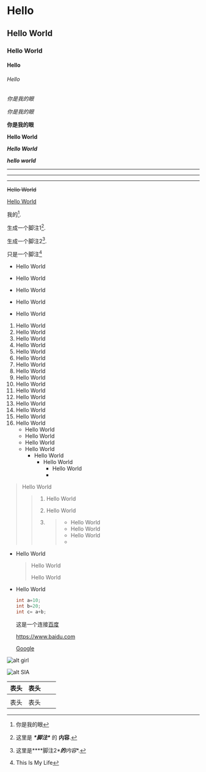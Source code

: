 # Hello

## Hello World

### Hello World

#### Hello

###### Hello

*你是我的眼*

_你是我的眼_

**你是我的眼**

__Hello World__

***Hello World***

___hello world___

___

***

---

~~Hello World~~

<u>Hello World</u>

[^HelloWorld]:This Is Hello World

 我的[^undefined].

[^undefined]:你是我的眼

生成一个脚注1[^footnote].
[^footnote]: 这里是 ***\*脚注\**** 的 **内容**.

生成一个脚注2[^foot].

[^foot]:这里是***\*脚注2\****的**内容**.

[百度]:www.baidu.com

只是一个脚注[^生活]

[^生活]:This Is My Life

* Hello World

* Hello World

* Hello World

+ Hello World 

- Hello World

1. Hello World
2. Hello World
3. Hello World
4. Hello World
5. Hello World
6. Hello World
7. Hello World
8. Hello World
9. Hello World
10. Hello World
11. Hello World
12. Hello World
13. Hello World
14. Hello World
15. Hello World
16. Hello World
    - Hello World
    - Hello World
    - Hello World
    - Hello World
         - Hello World
           - Hello World
             - Hello World
             - 

> Hello World
>
> > 1. Hello World
> >
> > 2. Hello World
> >
> > 3. > + Hello World
> >    > + Hello World
> >    > + Hello World
> >    > + 

* Hello World

  > Hello World
  >
  > Hello World

* Hello World

  ```java
  int a=10;
  int b=20;
  int c= a+b;
  ```

  这是一个连接[百度](Https://www.baidu.com)

  <https://www.baidu.com>

  

  [Google][1]

  [1]:  www.google.com

![alt girl](https://ss0.baidu.com/94o3dSag_xI4khGko9WTAnF6hhy/image/h%3D300/sign=2a4d4a5910178a82d13c79a0c602737f/6c224f4a20a44623a19c15f79622720e0df3d7d5.jpg)



![alt SIA](https://ss0.baidu.com/94o3dSag_xI4khGko9WTAnF6hhy/image/h%3D300/sign=2a4d4a5910178a82d13c79a0c602737f/6c224f4a20a44623a19c15f79622720e0df3d7d5.jpg)

| 表头 | 表头 |      |      |
| :--: | :--: | :--: | :--: |
|      |      |      |      |
| 表头 | 表头 |      |      |

